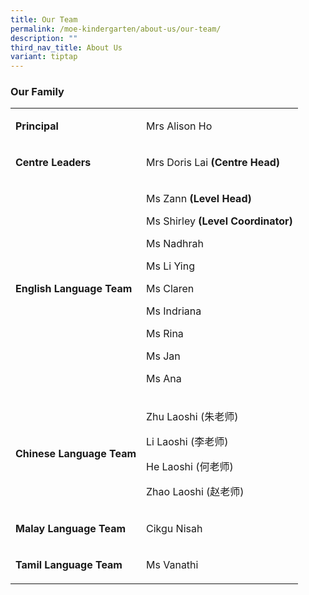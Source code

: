 ```yaml
---
title: Our Team
permalink: /moe-kindergarten/about-us/our-team/
description: ""
third_nav_title: About Us
variant: tiptap
---
```

<h3>Our Family</h3>
<table>
<tbody>
<tr>
<td rowspan="1" colspan="1">
<p><strong>Principal</strong>
</p>
</td>
<td rowspan="1" colspan="1">
<p>Mrs Alison Ho</p>
</td>
</tr>
<tr>
<td rowspan="1" colspan="1">
<p><strong>Centre Leaders</strong>
</p>
</td>
<td rowspan="1" colspan="1">
<p>Mrs Doris Lai <strong>(Centre Head)</strong>
</p>
</td>
</tr>
<tr>
<td rowspan="1" colspan="1">
<p><strong>English Language Team</strong>
</p>
</td>
<td rowspan="1" colspan="1">
<p>Ms Zann <strong>(Level Head)</strong>
</p>
<p>Ms Shirley <strong>(Level Coordinator)</strong>
</p>
<p>Ms Nadhrah</p>
<p>Ms Li Ying</p>
<p>Ms Claren</p>
<p>Ms Indriana</p>
<p>Ms Rina</p>
<p>Ms Jan</p>
<p>Ms Ana</p>
</td>
</tr>
<tr>
<td rowspan="1" colspan="1">
<p><strong>Chinese Language Team</strong>
</p>
</td>
<td rowspan="1" colspan="1">
<p>Zhu Laoshi (朱老师)</p>
<p>Li Laoshi (李老师)</p>
<p>He Laoshi (何老师)</p>
<p>Zhao Laoshi (赵老师)</p>
</td>
</tr>
<tr>
<td rowspan="1" colspan="1">
<p><strong>Malay Language Team</strong>
</p>
</td>
<td rowspan="1" colspan="1">
<p>Cikgu Nisah</p>
</td>
</tr>
<tr>
<td rowspan="1" colspan="1">
<p><strong>Tamil Language Team</strong>
</p>
</td>
<td rowspan="1" colspan="1">
<p>Ms Vanathi</p>
</td>
</tr>
</tbody>
</table>
<p></p>